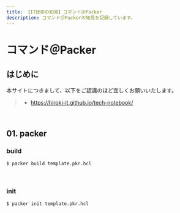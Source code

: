 ```yaml
---
title: 【IT技術の知見】コマンド＠Packer
description: コマンド＠Packerの知見を記録しています。
---
```


# コマンド＠Packer

## はじめに

本サイトにつきまして、以下をご認識のほど宜しくお願いいたします。

> - https://hiroki-it.github.io/tech-notebook/

<br>

## 01. packer

### build

```bash
$ packer build template.pkr.hcl
```

<br>

### init

```bash
$ packer init template.pkr.hcl
```

<br>

